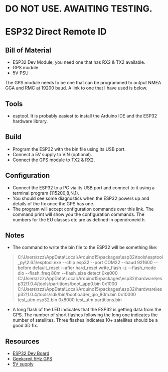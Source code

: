 # DO NOT USE. AWAITING TESTING.

# ESP32 Direct Remote ID 

## Bill of Material

* ESP32 Dev Module, you need one that has RX2 & TX2 available.
* GPS module
* 5V PSU

The GPS module needs to be one that can be programmed to output NMEA GGA and RMC at 19200 baud. 
A link to one that I have used is below.

## Tools

* esptool. It is probably easiest to install the Arduino IDE and the ESP32 hardware library.

## Build

* Program the ESP32 with the bin file using its USB port.
* Connect a 5V supply to VIN (optional).
* Connect the GPS module to TX2 & RX2.

## Configuration

* Connect the ESP32 to a PC via its USB port and connect to it using a terminal program (115200,8,N,1).
* You should see some diagnostics when the ESP32 powers up and details of the fix once the GPS has one.
* The program will accept configuration commands over this link.
The command print will show you the configuration commands.
The numbers for the EU classes etc are as defined in opendroneid.h.

## Notes

* The command to write the bin file to the ESP32 will be something like:
> C:\Users\zzz\AppData\Local\Arduino15\packages\esp32\tools\esptool_py\2.6.1/esptool.exe --chip esp32 --port COM22 --baud 921600 --before default_reset --after hard_reset write_flash -z --flash_mode dio --flash_freq 80m --flash_size detect 0xe000 C:\Users\zzz\AppData\Local\Arduino15\packages\esp32\hardware\esp32\1.0.4/tools/partitions/boot_app0.bin 0x1000 C:\Users\zzz\AppData\Local\Arduino15\packages\esp32\hardware\esp32\1.0.4/tools/sdk/bin/bootloader_qio_80m.bin 0x10000 test_utm.esp32.bin 0x8000 test_utm.partitions.bin
* A long flash of the LED indicates that the ESP32 is getting data from the GPS.
The number of short flashes following the long one indicates the number of satellites.
Three flashes indicates 10+ satellites should be a good 3D fix.

## Resources

* [ESP32 Dev Board](https://www.banggood.com/Geekcreit-ESP32-WiFi+bluetooth-Development-Board-Ultra-Low-Power-Consumption-Dual-Cores-Pins-Unsoldered-p-1214159.html)
* [Geekcreit 5Hz GPS](https://www.banggood.com/1-5Hz-VK2828U7G5LF-TTL-Ublox-GPS-Module-With-Antenna-p-965540.html)
* [5V supply](https://www.banggood.com/AMS1117-5_0V-5V-DC-DC-Step-Down-Power-Supply-Module-Power-Buck-Board-LDO-800MA-p-1578743.html)

